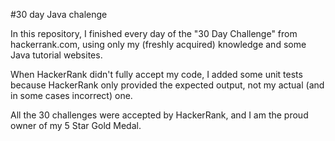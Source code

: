 #30 day Java chalenge

In this repository, I finished every day of the "30 Day Challenge" from hackerrank.com, 
using only my (freshly acquired) knowledge and some Java tutorial websites.

When HackerRank didn't fully accept my code, I added some unit tests because HackerRank only provided the expected output, 
not my actual (and in some cases incorrect) one.

All the 30 challenges were accepted by HackerRank, and I am the proud owner of my 5 Star Gold Medal.
